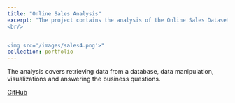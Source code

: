 ```yaml
---
title: "Online Sales Analysis"
excerpt: "The project contains the analysis of the Online Sales Dataset which provides an overview of global online sales transactions across different product categories between January and August 2024.
<br/>


<img src='/images/sales4.png'>"
collection: portfolio
---
```


The analysis covers retrieving data from a database, data manipulation, visualizations and answering the business questions. 
<br/>



[GitHub](https://github.com)

